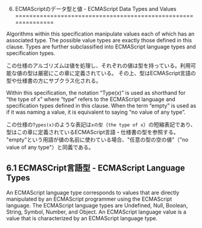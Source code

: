 6. ECMAScriptのデータ型と値 - ECMAScript Data Types and Values
==============================================================

Algorithms within this specification manipulate values each of which has an associated type. The possible value types are exactly those defined in this clause. Types are further subclassified into ECMAScript language types and specification types.

この仕様のアルゴリズムは値を処理し、それぞれの値は型を持っている。利用可能な値の型は厳密にこの章に定義されている。
その上、型はECMAScript言語の型や仕様書の方にサブクラス化される。


Within this specification, the notation “Type(x)” is used as shorthand for “the type of x” where “type” refers to the ECMAScript language and specification types defined in this clause. When the term “empty” is used as if it was naming a value, it is equivalent to saying “no value of any type”.

この仕様の`Types(x)`のような表記は`xの型`（`the type of x`）の短縮表記であり、型はこの章に定義されているECMAScript言語・仕様書の型を参照する。
"empty"という用語が値の名前に使わている場合、"任意の型の空の値"（"no value of any type"）と同義である。


## 6.1 ECMASCript言語型 - ECMAScript Language Types

An ECMAScript language type corresponds to values that are directly manipulated by an ECMAScript programmer using the ECMAScript language. The ECMAScript language types are Undefined, Null, Boolean, String, Symbol, Number, and Object. An ECMAScript language value is a value that is characterized by an ECMAScript language type.


